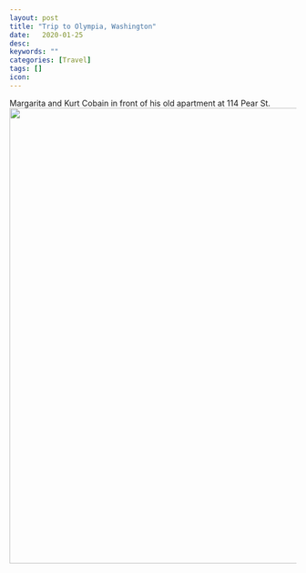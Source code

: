 ```yaml
---
layout: post
title: "Trip to Olympia, Washington"
date:   2020-01-25
desc:
keywords: ""
categories: [Travel]
tags: []
icon:
---
```

Margarita and Kurt Cobain in front of his old apartment at 114 Pear St.
<br>
<img src="https://github.com/harrydurbin/harrydurbin.github.io/blob/master/_posts/img/margarita_and_kurt.png?raw=true" width="800px" />
